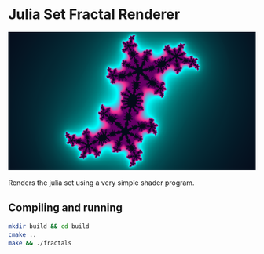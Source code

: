 # Julia Set Fractal Renderer

![fractal rendering screenshot](./screenshot.png)

Renders the julia set using a very simple shader program.

## Compiling and running
```bash
mkdir build && cd build
cmake ..
make && ./fractals
```
